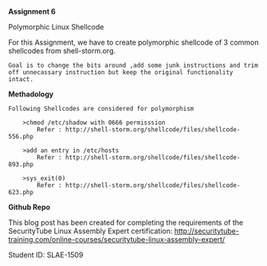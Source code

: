 **Assignment 6**

Polymorphic Linux Shellcode 

For this Assignment, we have to create polymorphic shellcode of  3 common shellcodes from shell-storm.org.

	Goal is to change the bits around ,add some junk instructions and trim off unnecassary instruction but keep the original functionality intact.


**Methadology**

	Following Shellcodes are considered for polymorphism

		>chmod /etc/shadow with 0666 permisssion
			Refer : http://shell-storm.org/shellcode/files/shellcode-556.php

		>add an entry in /etc/hosts
			Refer : http://shell-storm.org/shellcode/files/shellcode-893.php

		>sys_exit(0)
			Refer : http://shell-storm.org/shellcode/files/shellcode-623.php


**Github Repo**

This blog post has been created for completing the requirements of the SecurityTube Linux Assembly Expert certification: http://securitytube-training.com/online-courses/securitytube-linux-assembly-expert/

Student ID: SLAE-1509
